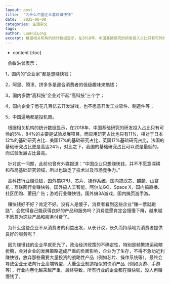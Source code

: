 ```yaml
---
layout: post
title:  "为什么中国企业喜欢赚快钱"
date:   2025-06-08
categories: 生活杂文
tags: 
author: LuoHuiLong
excerpt: 根据相关机构的统计数据显示，在2018年，中国基础研究的研发投入占比只有可怜的5%，84%的主要是试验发展项目，而应用研究占比也只有11%，相对于日本12%的基础研究占比、美国17%的基础研究占比，英国17%基础研究占比，法国的基础研究占比更是高达24%，对比之下，我国的基础研究占比可以说是最低的，而试验发展占比最高。
---
```


* content
{:toc}

  俞敏洪曾表示：

1，国内的“企业家”都是想赚快钱；

2，阿里、腾讯、拼多多是迎合消费者的低级趣味来搞钱；

3，国内多数“高科技”企业对不起“高科技”三个字；

4，国内企业宁愿花几百亿去开发游戏，也不愿意开发工业软件、制造件等；

5，中国遍地都是投机商。

  根据相关机构的统计数据显示，在2018年，中国基础研究的研发投入占比只有可怜的5%，84%的主要是试验发展项目，而应用研究占比也只有11%，相对于日本12%的基础研究占比、美国17%的基础研究占比，英国17%基础研究占比，法国的基础研究占比更是高达24%，对比之下，我国的基础研究占比可以说是最低的，而试验发展占比最高。

  针对这一问题，此前也曾有外媒报道：“中国企业只想赚快钱，并不不愿意深耕和布局基础研究领域，所以也缺乏了技术以及市场竞争力。”

  高科技行业赚快钱，国外搞CPU、芯片、操作系统，国内搞汉芯、麒麟、山寨机；互联网行业赚快钱，国外搞人工智能、阿尔法GO、Space X，国内搞直播、社区团购、莆田广告；游戏行业赚快钱，国外搞3A游戏，国内搞页游手游。

  赚快钱好不好？肯定不好。没有人是傻子，消费者看到这些企业“赚一票就跑路”，会觉得自己能获得良好的产品和服务吗？消费意愿肯定会慢慢下降，越来越不愿意为这些产品和服务付费了。

  为什么这些企业不从消费者的利益出发，从长计议，长久而持续地为消费者提供良好的服务呢？

  因为赚慢钱的企业早就死光了，政治经济政策的不确定性，特别是频繁搞运动瞎折腾，会对企业的发展策略造成严重的负面影响，企业为了生存，不得不急功近利赚快钱，放弃那些需要大量投资的战略性产品（例如芯片、操作系统等），最终会导致企业无法向行业高端转型，大量企业制造相似的快消产品（例如页游、手游等），行业内卷化越来越严重，最终导致，所有行业的企业都在赚快钱，没人再赚慢钱了。
